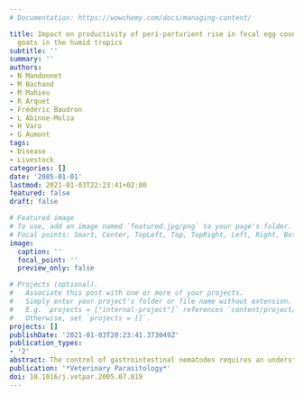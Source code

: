 ```yaml
---
# Documentation: https://wowchemy.com/docs/managing-content/

title: Impact on productivity of peri-parturient rise in fecal egg counts in Creole
  goats in the humid tropics
subtitle: ''
summary: ''
authors:
- N Mandonnet
- M Bachand
- M Mahieu
- R Arquet
- Frédéric Baudron
- L Abinne-Molza
- H Varo
- G Aumont
tags:
- Disease
- Livestock
categories: []
date: '2005-01-01'
lastmod: 2021-01-03T22:23:41+02:00
featured: false
draft: false

# Featured image
# To use, add an image named `featured.jpg/png` to your page's folder.
# Focal points: Smart, Center, TopLeft, Top, TopRight, Left, Right, BottomLeft, Bottom, BottomRight.
image:
  caption: ''
  focal_point: ''
  preview_only: false

# Projects (optional).
#   Associate this post with one or more of your projects.
#   Simply enter your project's folder or file name without extension.
#   E.g. `projects = ["internal-project"]` references `content/project/deep-learning/index.md`.
#   Otherwise, set `projects = []`.
projects: []
publishDate: '2021-01-03T20:23:41.373049Z'
publication_types:
- '2'
abstract: The control of gastrointestinal nematodes requires an understanding of their epidemiology so that particular parasite stages can be targeted. Dam infection during early lactation is one example of this in ruminant nematode infections. The existence of the peri-parturient relaxation in immunity and its impact on productivity were examined in a Creole goat flock from Guadeloupe, exposed to mixed natural infection (predominantly Haemonchus contortus and Trichostrongylus colubriformis). A total of 1511 l were obtained from 909 does resulting from 463 dams and 150 sires. Fecal and blood samples were collected at kidding before anthelmintic drenching, 4 and 6 weeks after kidding. The traits analyzed were logarithm transformed fecal egg counts (FEC), packed cell volume (PCV), and logarithm transformed blood eosinophilia counts (EOS) for does at each sampling point and changes in these during the postpartum period. With the exception of the PCV values measured at kidding, lactating does had significantly higher FEC and lower PCV than control dry does at every sampling point. Geometric means of FEC in lactating does were 819 +/- 174, 677 +/- 146 and, 699 +/- 160 eggs per gram (EPG) at kidding, 4 and 6 weeks after kidding respectively. Geometric means of FEC in dry does were 187 +/- 57, 89 +/- 28, 133 +/- 43 at these time points, respectively. EOS differences were not consistent between groups and probably not specific enough for variations in Creole goats' peri-parturient rise to be discussed. As does aged, their egg output decreased and primiparous does always had greater egg output than multiparous ones. Overall, does' FEC at 4 weeks after kidding decreased by 1.3% each year. The higher the litter size, the higher the FEC at kidding and inverse applied for PCV measurements. Does that stopped lactating had significantly lower FEC and higher PCV values than lactating does with low milk yields. Higher infection rates during early lactation in Creole goats were recorded in does with lower maternal ability assessed by the average daily weight gain of kids between 10 and 30 days of age. Kids from dams with higher FEC (i.e. > 600 EPG higher than corresponding does) had 17% lower average daily weight gain between 30 and 70 days postpartum and were approximately 1 kg lighter at weaning than kids from dams with lower FEC. Thus, it is clear that a peri-parturient rise in FEC exists in Creole goats. By controlling the intensity of this peri-parturient rise in FEC, herd health and productivity could be substantially improved. 2005 Elsevier B.V. All rights reserved.
publication: '*Veterinary Parasitology*'
doi: 10.1016/j.vetpar.2005.07.019
---
```


